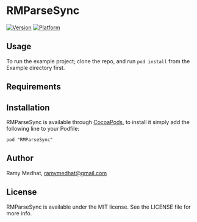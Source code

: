 # RMParseSync

[![Version](http://cocoapod-badges.herokuapp.com/v/RMParseSync/badge.png)](http://cocoadocs.org/docsets/RMParseSync)
[![Platform](http://cocoapod-badges.herokuapp.com/p/RMParseSync/badge.png)](http://cocoadocs.org/docsets/RMParseSync)

## Usage

To run the example project; clone the repo, and run `pod install` from the Example directory first.

## Requirements

## Installation

RMParseSync is available through [CocoaPods](http://cocoapods.org), to install
it simply add the following line to your Podfile:

    pod "RMParseSync"

## Author

Ramy Medhat, ramymedhat@gmail.com

## License

RMParseSync is available under the MIT license. See the LICENSE file for more info.

